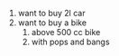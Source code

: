 1.  want to buy 2l car
2.  want to buy a bike
    1.  above 500 cc bike
    2.  with pops and bangs
